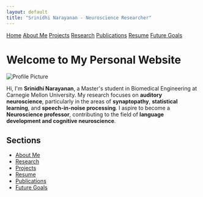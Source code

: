 ```yaml
---
layout: default
title: "Srinidhi Narayanan - Neuroscience Researcher"
---
```


<link rel="stylesheet" type="text/css" href="styles.css">

<nav>
  <a href="index.md">Home</a>
  <a href="about.md">About Me</a>
  <a href="projects.md">Projects</a>
  <a href="research.md">Research</a>
  <a href="publications.md">Publications</a>
  <a href="resume.md">Resume</a>
  <a href="futuregoals.md">Future Goals</a>
</nav>

# Welcome to My Personal Website

![Profile Picture](images/photo_me.jpg)

Hi, I'm **Srinidhi Narayanan**, a Master's student in Biomedical Engineering at Carnegie Mellon University. My research focuses on **auditory neuroscience**, particularly in the areas of **synaptopathy**, **statistical learning**, and **speech-in-noise processing**. I aspire to become a **Neuroscience professor**, contributing to the field of **language development and cognitive neuroscience**.

## Sections
- [About Me](about.md)
- [Research](research.md)
- [Projects](projects.md)
- [Resume](resume.md)
- [Publications](publications.md)
- [Future Goals](futuregoals.md)
